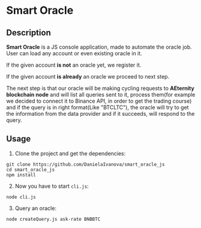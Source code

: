 # Smart Oracle

## Description
**Smart Oracle** is a JS console application, made to automate the oracle job. 
User can load any account or even existing oracle in it.

If the given account **is not** an oracle yet, we register it.

If the given account **is already** an oracle we proceed to next step.

The next step is that our oracle will be making cycling requests to **AEternity blockchain node** and will list all queries sent to it, process them(for example we decided to connect it to Binance API, in order to get the trading course) and if the query is in right format(Like "BTCLTC"), the oracle will try to get the information from the data provider and if it succeeds, will respond to the query.

## Usage
1. Clone the project and get the dependencies:
```
git clone https://github.com/DanielaIvanova/smart_oracle_js
cd smart_oracle_js
npm install
```
2. Now you have to start `cli.js`:
```
node cli.js
```
3. Query an oracle:
```
node createQuery.js ask-rate BNBBTC
```
